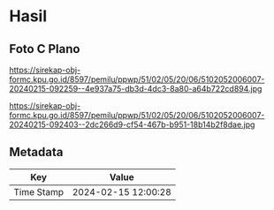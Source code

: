 # Hasil

## Foto C Plano

https://sirekap-obj-formc.kpu.go.id/8597/pemilu/ppwp/51/02/05/20/06/5102052006007-20240215-092259--4e937a75-db3d-4dc3-8a80-a64b722cd894.jpg

https://sirekap-obj-formc.kpu.go.id/8597/pemilu/ppwp/51/02/05/20/06/5102052006007-20240215-092403--2dc266d9-cf54-467b-b951-18b14b2f8dae.jpg


## Metadata

| Key        | Value               |
| ---------- | ------------------- |
| Time Stamp | 2024-02-15 12:00:28 |




